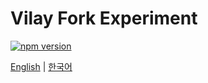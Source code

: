 # Vilay Fork Experiment



[![npm version](https://badge.fury.io/js/vilay.svg)](https://badge.fury.io/js/vilay)

[English](packages/vilay/README.md) | [한국어](packages/vilay/README.ko.md)

